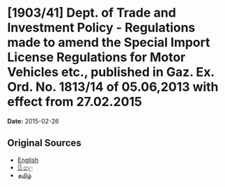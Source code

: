 # [1903/41] Dept. of Trade and Investment Policy - Regulations made to amend the Special Import License Regulations for Motor Vehicles etc., published in Gaz. Ex. Ord. No. 1813/14 of 05.06,2013 with effect from 27.02.2015

**Date:** 2015-02-26

## Original Sources

- [English](https://documents.gov.lk/view/extra-gazettes/2015/2/1903-41_E.pdf)
- [සිංහල](https://documents.gov.lk/view/extra-gazettes/2015/2/1903-41_S.pdf)
- [தமிழ்](https://documents.gov.lk/view/extra-gazettes/2015/2/1903-41_T.pdf)
